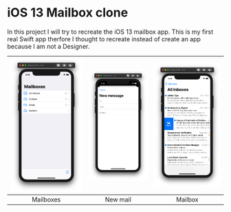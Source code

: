 # iOS 13 Mailbox clone

In this project I will try to recreate the iOS 13 mailbox app. This is my first real Swift app therfore I thought to recreate instead of create an app because I am not a Designer.

| ![Mailboxes](screenshots/mailboxes.png) | ![New mail](screenshots/new-mail.png) | ![Mailbox](screenshots/mailbox.png) |
|:---:|:---:|:---:|
| Mailboxes | New mail | Mailbox |